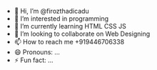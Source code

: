 - 👋 Hi, I’m @firozthadicadu
- 👀 I’m interested in programming
- 🌱 I’m currently learning HTML CSS JS
- 💞️ I’m looking to collaborate on Web Designing
- 📫 How to reach me +919446706338
- 😄 Pronouns: ...
- ⚡ Fun fact: ...

<!---
firozthadicadu/firozthadicadu is a ✨ special ✨ repository because its `README.md` (this file) appears on your GitHub profile.
You can click the Preview link to take a look at your changes.
--->
